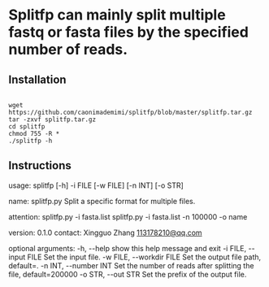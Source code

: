 # Splitfp can mainly split multiple fastq or fasta files by the specified number of reads.
## Installation
<pre><code>
wget https://github.com/caonimademimi/splitfp/blob/master/splitfp.tar.gz
tar -zxvf splitfp.tar.gz
cd splitfp 
chmod 755 -R * 
./splitfp -h
</code></pre>

## Instructions
<p><a>usage: splitfp [-h] -i FILE [-w FILE] [-n INT] [-o STR] 

name: 
    splitfp.py  Split a specific format for multiple files. 

attention: 
    splitfp.py -i fasta.list 
    splitfp.py -i fasta.list -n 100000 -o name 

version: 0.1.0 
contact:  Xingguo Zhang <113178210@qq.com> 

optional arguments: 
  -h, --help            show this help message and exit 
  -i FILE, --input FILE 
                        Set the input file. 
  -w FILE, --workdir FILE 
                        Set the output file path, default=. 
  -n INT, --number INT  Set the number of reads after splitting the file, 
                        default=200000 
  -o STR, --out STR     Set the prefix of the output file. </a></p>
